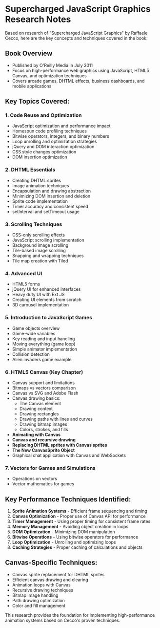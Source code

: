 # Supercharged JavaScript Graphics Research Notes

Based on research of "Supercharged JavaScript Graphics" by Raffaele Cecco, here are the key concepts and techniques covered in the book:

## Book Overview
- Published by O'Reilly Media in July 2011
- Focus on high-performance web graphics using JavaScript, HTML5 Canvas, and optimization techniques
- Covers arcade games, DHTML effects, business dashboards, and mobile applications

## Key Topics Covered:

### 1. Code Reuse and Optimization
- JavaScript optimization and performance impact
- Homespun code profiling techniques
- Bitwise operators, integers, and binary numbers
- Loop unrolling and optimization strategies
- jQuery and DOM interaction optimization
- CSS style changes optimization
- DOM insertion optimization

### 2. DHTML Essentials
- Creating DHTML sprites
- Image animation techniques
- Encapsulation and drawing abstraction
- Minimizing DOM insertion and deletion
- Sprite code implementation
- Timer accuracy and consistent speed
- setInterval and setTimeout usage

### 3. Scrolling Techniques
- CSS-only scrolling effects
- JavaScript scrolling implementation
- Background image scrolling
- Tile-based image scrolling
- Snapping and wrapping techniques
- Tile map creation with Tiled

### 4. Advanced UI
- HTML5 forms
- jQuery UI for enhanced interfaces
- Heavy duty UI with Ext JS
- Creating UI elements from scratch
- 3D carousel implementation

### 5. Introduction to JavaScript Games
- Game objects overview
- Game-wide variables
- Key reading and input handling
- Moving everything (game loop)
- Simple animator implementation
- Collision detection
- Alien invaders game example

### 6. HTML5 Canvas (Key Chapter)
- Canvas support and limitations
- Bitmaps vs vectors comparison
- Canvas vs SVG and Adobe Flash
- Canvas drawing basics:
  - The Canvas element
  - Drawing context
  - Drawing rectangles
  - Drawing paths with lines and curves
  - Drawing bitmap images
  - Colors, strokes, and fills
- **Animating with Canvas**
- **Canvas and recursive drawing**
- **Replacing DHTML sprites with Canvas sprites**
- **The New CanvasSprite Object**
- Graphical chat application with Canvas and WebSockets

### 7. Vectors for Games and Simulations
- Operations on vectors
- Vector mathematics for games

## Key Performance Techniques Identified:
1. **Sprite Animation Systems** - Efficient frame sequencing and timing
2. **Canvas Optimization** - Proper use of Canvas API for performance
3. **Timer Management** - Using proper timing for consistent frame rates
4. **Memory Management** - Avoiding object creation in loops
5. **DOM Optimization** - Minimizing DOM manipulation
6. **Bitwise Operations** - Using bitwise operators for performance
7. **Loop Optimization** - Unrolling and optimizing loops
8. **Caching Strategies** - Proper caching of calculations and objects

## Canvas-Specific Techniques:
- Canvas sprite replacement for DHTML sprites
- Efficient canvas drawing and clearing
- Animation loops with Canvas
- Recursive drawing techniques
- Bitmap image handling
- Path drawing optimization
- Color and fill management

This research provides the foundation for implementing high-performance animation systems based on Cecco's proven techniques.

